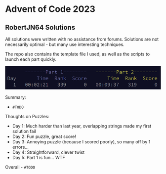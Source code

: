 # Advent of Code 2023
## RobertJN64 Solutions

All solutions were written with no assistance from forums.
Solutions are not necessarily optimal - but many use interesting
techniques.

The repo also contains the template file I used, as well as the scripts
to launch each part quickly.

![TODO - leaderboard picture](leaderboard.png)

Summary:
 - `#TODO`

Thoughts on Puzzles:
 - Day 1: Much harder than last year, overlapping strings made my first solution fail
 - Day 2: Fun puzzle, great score!
 - Day 3: Annoying puzzle (because I scored poorly), so many off by 1 errors...
 - Day 4: Straightforward, clever twist
 - Day 5: Part 1 is fun... WTF

Overall - `#TODO`